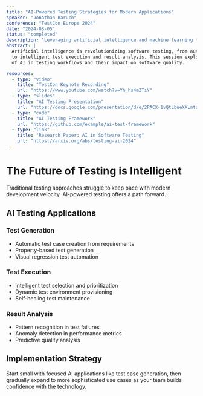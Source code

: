 ```yaml
---
title: "AI-Powered Testing Strategies for Modern Applications"
speaker: "Jonathan Baruch"
conference: "TestCon Europe 2024"
date: "2024-08-05"
status: "completed"
description: "Leveraging artificial intelligence and machine learning to enhance software testing strategies and automate test generation."
abstract: |
  Artificial intelligence is revolutionizing software testing, from automated test case generation 
  to intelligent test execution and result analysis. This session explores practical applications 
  of AI in testing workflows and their impact on software quality.

resources:
  - type: "video"
    title: "TestCon Keynote Recording"
    url: "https://www.youtube.com/watch?v=Yh_hs4mZTiY"
  - type: "slides"
    title: "AI Testing Presentation"
    url: "https://docs.google.com/presentation/d/e/2PACX-1vQtLbueXXLmtdrkOsEFqtDlhM-rzaoaEFacQ8fMrmn4w9qFptjZe0RlsaUcUjMwyg/pub?start=false&loop=false&delayms=3000"
  - type: "code"
    title: "AI Testing Framework"
    url: "https://github.com/example/ai-test-framework"
  - type: "link"
    title: "Research Paper: AI in Software Testing"
    url: "https://arxiv.org/abs/testing-ai-2024"
---
```


# The Future of Testing is Intelligent

Traditional testing approaches struggle to keep pace with modern development velocity. AI-powered testing offers a path forward.

## AI Testing Applications

### Test Generation
- Automatic test case creation from requirements
- Property-based test generation
- Visual regression test automation

### Test Execution
- Intelligent test selection and prioritization
- Dynamic test environment provisioning
- Self-healing test maintenance

### Result Analysis
- Pattern recognition in test failures
- Anomaly detection in performance metrics
- Predictive quality analysis

## Implementation Strategy

Start small with focused AI applications like test case generation, then gradually expand to more sophisticated use cases as your team builds confidence with the technology.